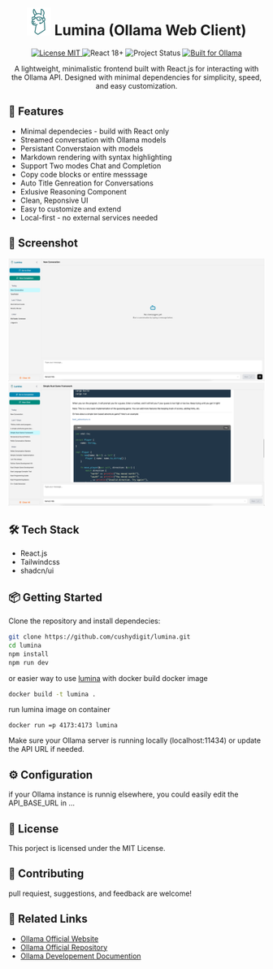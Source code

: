 <h1 align="center">
    <img src="./src/assets/lumina.svg" alt="lumina" > Lumina (Ollama Web Client) 
</h1>
<p align="center">
  <a href="https://github.com/your-username/ollama-web-client/blob/main/LICENSE">
    <img src="https://img.shields.io/badge/license-MIT-green.svg" alt="License MIT">
  </a>
  <img src="https://img.shields.io/badge/React-18+-blue.svg" alt="React 18+">
  <img src="https://img.shields.io/badge/Status-Active-brightgreen.svg" alt="Project Status">
  <a href="https://github.com/ollama/ollama">
    <img src="https://img.shields.io/badge/Built%20for-Ollama-blueviolet.svg" alt="Built for Ollama">
  </a>
</p>
<p align="center">
A lightweight, minimalistic frontend built with React.js for interacting with the Ollama API.
Designed with minimal dependencies for simplicity, speed, and easy customization.
</p>

## 🚀 Features

- Minimal dependecies - build with React only
- Streamed conversation with Ollama models
- Persistant Converstaion with models
- Markdown rendering with syntax highlighting
- Support Two modes Chat and Completion
- Copy code blocks or entire messsage
- Auto Title Genreation for Conversations
- Exlusive Reasoning Component
- Clean, Reponsive UI
- Easy to customize and extend
- Local-first - no external services needed

## 📸 Screenshot

![App Screenshot](./src/assets/lumina-screenshot-1.png)
![App Screenshot](./src/assets/lumina-screenshot-4.png)

## 🛠️ Tech Stack

- React.js
- Tailwindcss
- shadcn/ui

## 📦 Getting Started

Clone the repository and install dependecies:
```bash
git clone https://github.com/cushydigit/lumina.git
cd lumina
npm install
npm run dev
```
or easier way to use [lumina](https://github.com/cushydigit/lumina) with docker
build docker image
```bash
docker build -t lumina .
```
run lumina image on container
```bashe
docker run =p 4173:4173 lumina
```

Make sure your Ollama server is running locally (localhost:11434) or update the API URL if needed.

## ⚙️ Configuration

if your Ollama instance is runnig elsewhere, you could easily edit the API_BASE_URL in ...

## 📄 License

This porject is licensed under the MIT License.

## 🙌 Contributing

pull requiest, suggestions, and feedback are welcome!


## 🔗 Related Links

- [Ollama Official Website](https://ollama.com/)
- [Ollama Official Repository](https://github.com/ollama/ollama)
- [Ollama Developement Documention](https://github.com/ollama/ollama/blob/main/docs/development.md)


